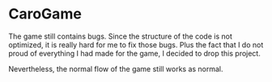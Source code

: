 # CaroGame
The game still contains bugs. Since the structure of the code is not optimized, it is really hard for me to fix those bugs.
Plus the fact that I do not proud of everything I had made for the game, I decided to drop this project.

Nevertheless, the normal flow of the game still works as normal. 
